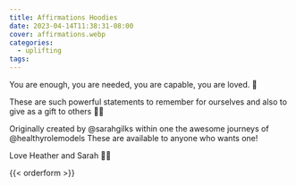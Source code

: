 ```yaml
---
title: Affirmations Hoodies
date: 2023-04-14T11:38:31-08:00
cover: affirmations.webp
categories:
  - uplifting
tags:
---
```


You are enough, you are needed, you are capable, you are loved. 🩵

These are such powerful statements to remember for ourselves and also to give as a gift to others 🩷💥

Originally created by @sarahgilks within one the awesome journeys of @healthyrolemodels These are available to anyone who wants one!

Love Heather and Sarah 🌊💗

<!--more-->
{{< orderform >}}
